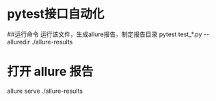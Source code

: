 # pytest接口自动化

##运行命令
运行该文件，生成allure报告，制定报告目录
pytest test_*.py --alluredir ./allure-results 

# 打开 allure 报告
allure serve ./allure-results 
